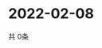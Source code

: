 # 2022-02-08
  共 0条

  <!-- BEGIN -->
  <!-- 最后更新时间Tue Feb 08 2022 20:03:30 GMT+0000 (Coordinated Universal Time) -->
  
  <!-- END -->
  
  